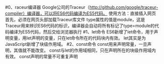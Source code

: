 #0、raceur编译器
	Google公司的Traceur（http://github.com/google/traceur-compiler）编译器，可以将ES6代码编译为ES5代码。
	使用方法：直接插入网页
	首先，必须在网页头部加载Traceur库文件
	<script src = "http://google.github.io/traceur-compiler/bin/traceur.js" type="text/javascript"></script>
	<script src="http://google.github.io/traceur-compiler/src/bootstrap.js" type="text/javascript"></script>
	<script>
		traceur.options.experimental = true;
	</script>
	<script type="module">
		//ES6代码
	</script>
	type属性的值是module，这是Traceur用来辨识ES6代码的标识，编译器会自动将所有标记了type=module的代码编译为ES5代码，然后交给浏览器执行
#1、let命令
    ES6新增了let命令，用于声明变量，用let声明的变量，只在let命令所在的代码块内有效。
    let其实是为JavaScript新增了块级作用域。
#2、const命令
    const用来声明常量，一旦声明，其值就不能改变。
    const与let的作用域相同，只在声明所在的块级作用域内有效。
    const声明的常量不可重复声明
